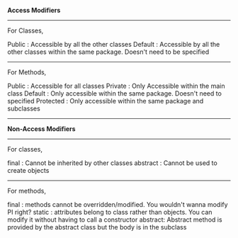 
**Access Modifiers**

---

For Classes,

Public : Accessible by all the other classes
Default : Accessible by all the other classes within the same package. Doesn't need to be specified

---

For Methods,

Public : Accessible for all classes
Private : Only Accessible within the main class
Default : Only accessible within the same package. Doesn't need to specified
Protected : Only accessible within the same package and subclasses

---

**Non-Access Modifiers**

---

For classes,

final : Cannot be inherited by other classes
abstract : Cannot be used to create objects

---

For methods,

final : methods cannot be overridden/modified. You wouldn't wanna modify PI right?
static : attributes belong to class rather than objects. You can modify it without having to call a constructor
abstract: Abstract method is provided by the abstract class but the body is in the subclass